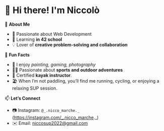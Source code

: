 # 👋 Hi there! I'm Niccolò

🔭 **About Me**  
- 🚀 Passionate about Web Development  
- 🌱 Learning **in 42 school**  
- 💡 Lover of **creative problem-solving and collaboration**

💖 **Fun Facts**  
- 🎨 I enjoy *painting, gaming, photography*  
- 🚴‍♂️ Passionate about **sports and outdoor adventures**
- 🛶 Certified **kayak instructor**.  
- 🏖️ When I’m not paddling, you’ll find me running, cycling, or enjoying a relaxing SUP session.

📫 **Let’s Connect**  
- 📷 Instagram: `@_.nicco_marche._` (https://instagram.com/_.nicco_marche._)  
- ✉️ Email: niccosup2022@gmail.com 

<!---
nmarches42/nmarches42 is a ✨ special ✨ repository because its `README.md` (this file) appears on your GitHub profile.
You can click the Preview link to take a look at your changes.
--->
